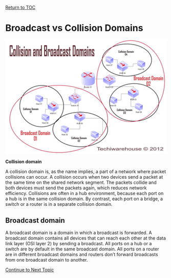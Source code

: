 <a href="https://github.com/CyberTrainingUSAF/08-Network-Programming/blob/master/00-Table-of-Contents.md" rel="Return to TOC"> Return to TOC </a>

# Broadcast vs Collision Domains

![](../.gitbook/assets/data-transfer-domains.jpg)

**Collision domain**

A collision domain is, as the name implies, a part of a network where packet collisions can occur. A collision occurs when two devices send a packet at the same time on the shared network segment. The packets collide and both devices must send the packets again, which reduces network efficiency. Collisions are often in a hub environment, because each port on a hub is in the same collision domain. By contrast, each port on a bridge, a switch or a router is in a separate collision domain.

## **Broadcast domain**

A broadcast domain is a domain in which a broadcast is forwarded. A broadcast domain contains all devices that can reach each other at the data link layer \(OSI layer 2\) by sending a broadcast. All ports on a hub or a switch are by default in the same broadcast domain. All ports on a router are in different broadcast domains and routers don’t forward broadcasts from one broadcast domain to another.

<a href="https://github.com/CyberTrainingUSAF/08-Network-Programming/blob/master/00-Table-of-Contents.md" > Continue to Next Topic </a>
